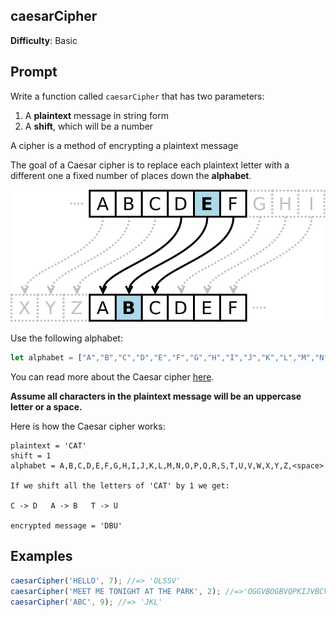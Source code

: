## caesarCipher

**Difficulty**: Basic 

## Prompt 

Write a function called `caesarCipher` that has two parameters: 

1. A **plaintext** message in string form
2. A **shift**, which will be a number 

A cipher is a method of encrypting a plaintext message

The goal of a Caesar cipher is to replace each plaintext letter with a different one a fixed number of places down the **alphabet**. 

![Caesar cipher](./caesar.png)

Use the following alphabet: 

```js
let alphabet = ["A","B","C","D","E","F","G","H","I","J","K","L","M","N","O","P","Q","R","S","T","U","V","W","X","Y","Z"," "];
```

You can read more about the Caesar cipher [here](https://en.wikipedia.org/wiki/Caesar_cipher).

**Assume all characters in the plaintext message will be an uppercase letter or a space.**

Here is how the Caesar cipher works: 

```
plaintext = 'CAT'
shift = 1
alphabet = A,B,C,D,E,F,G,H,I,J,K,L,M,N,O,P,Q,R,S,T,U,V,W,X,Y,Z,<space>

If we shift all the letters of 'CAT' by 1 we get: 

C -> D   A -> B   T -> U     

encrypted message = 'DBU'
```

## Examples

```js
caesarCipher('HELLO', 7); //=> 'OLSSV'
caesarCipher('MEET ME TONIGHT AT THE PARK', 2); //=>'OGGVBOGBVQPKIJVBCVBVJGBRCTM'
caesarCipher('ABC', 9); //=> 'JKL'
```